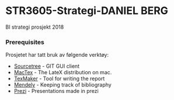 # STR3605-Strategi-DANIEL BERG
BI strategi prosjekt 2018

### Prerequisites

Prosjetet har tatt bruk av følgende verktøy:

* [Sourcetree](https://www.sourcetreeapp.com/) - GIT GUI client
* [MacTex](http://www.tug.org/mactex/mactex-download.html) - The LateX distribution on mac.
* [TexMaker](http://www.xm1math.net/texmaker/download.html) - Tool for writing the report
* [Mendely](https://www.mendeley.com/download-desktop/Mac%20OS/#downloading) - Keeping track of bibliography
* [Prezi](https://prezi.com/product/) - Presentations made in prezi
